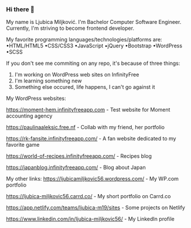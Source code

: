 ### Hi there 👋

My name is Ljubica Miljković.
I'm Bachelor Computer Software Engineer.
Currently, I'm striving to become frontend developer.

My favorite programming languages/technologies/platforms are:
•HTML/HTML5 
•CSS/CSS3
•JavaScript
•jQuery
•Bootstrap
•WordPress
•SCSS

If you don't see me commiting on any repo, it's because of three things:
1. I'm working on WordPress web sites on InfinityFree
2. I'm learning something new
3. Something else occured, life happens, I can't go against it

My WordPress websites:

https://moment-hem.infinityfreeapp.com - Test website for Moment accounting agency

https://paulinaaleksic.free.nf - Collab with my friend, her portfolio

https://rk-fansite.infinityfreeapp.com/ - A fan website dedicated to my favorite game

https://world-of-recipes.infinityfreeapp.com/ - Recipes blog

https://japanblog.infinityfreeapp.com/ - Blog about Japan

My other links:
https://ljubicamiljkovic56.wordpress.com/ - My WP.com portfolio

https://ljubica-miljkovic56.carrd.co/ - My short portfolio on Carrd.co

https://app.netlify.com/teams/ljubica-m19/sites - Some projects on Netlify

https://www.linkedin.com/in/ljubica-miljkovic56/ - My LinkedIn profile

<!--
**ljubicamiljkovic56/ljubicamiljkovic56** is a ✨ _special_ ✨ repository because its `README.md` (this file) appears on your GitHub profile.

Here are some ideas to get you started:

- 🔭 I’m currently working on ...
- 🌱 I’m currently learning ...
- 👯 I’m looking to collaborate on ...
- 🤔 I’m looking for help with ...
- 💬 Ask me about ...
- 📫 How to reach me: ...
- 😄 Pronouns: ...
- ⚡ Fun fact: ...
-->
